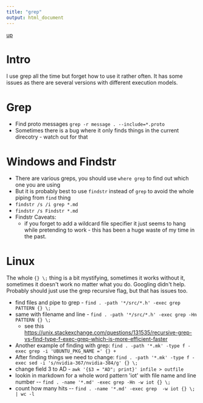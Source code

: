 ```yaml
---
title: "grep"
output: html_document
---
```

[up](https://mikewise2718.github.io/markdowndocs/)

# Intro
I use grep all the time but forget how to use it rather often.
It has some issues as there are several versions with different execution models.

# Grep
* Find proto messages `grep -r message . --include=*.proto`
* Sometimes there is a bug where it only finds things in the current direcotry - watch out for that


# Windows and Findstr
* There are various greps, you should use `where grep` to find out which one you are using
* But it is probably best to use `findstr` instead of `grep` to avoid the whole piping from `find` thing
* `findstr /s /i grep *.md` 
* `findstr /s Findstr *.md` 
* Findstr Caveats: 
  *  if you forget to add a wildcard file specifier it just seems to hang while pretending to work - this has been a huge waste of my time in the past.


# Linux
The whole `{} \;` thing is a bit mystifying, sometimes it works without it, sometimes it doesn't work no matter what you do. Googling didn't help. Probably should just use the grep recursive flag, but that has issues too.

- find files and pipe to grep - `find . -path '*/src/*.h' -exec grep PATTERN {} \;`
- same with filename and line - `find . -path '*/src/*.h' -exec grep -Hn PATTERN {} \;`
   - see this https://unix.stackexchange.com/questions/131535/recursive-grep-vs-find-type-f-exec-grep-which-is-more-efficient-faster 
- Another example of finding with grep:   `find . -path '*.mk' -type f -exec grep -i 'UBUNTU_PKG_NAME =' {} +`
- After finding things we need to change: `find . -path '*.mk' -type f -exec sed -i 's/nvidia-367/nvidia-384/g' {} \;`
- change field 3 to AD - `awk '{$3 = "AD"; print}' infile > outfile`
- lookin in markdown for a whole word pattern 'iot' with file name and line number -- `find . -name '*.md' -exec grep -Hn -w iot {} \;`
- count how many hits -- `find . -name '*.md' -exec grep  -w iot {} \; | wc -l`
